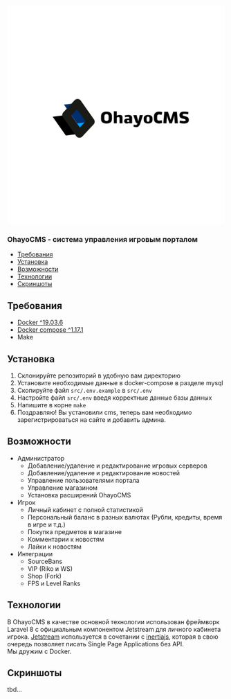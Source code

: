 ![OhayoCMS](./src/public/ohayo/logo_white.png)
### OhayoCMS - система управления игровым порталом
- [Требования](#требования)
- [Установка](#установка)
- [Возможности](#возможности)
- [Технологии](#технологии)
- [Скриншоты](#скриншоты)

## Требования
- [Docker ^19.03.6](https://docs.docker.com/get-docker/)
- [Docker compose ^1.17.1](https://docs.docker.com/compose/install/)
- Make

## Установка
1. Склонируйте репозиторий в удобную вам директорию
2. Установите необходимые данные в docker-compose в разделе mysql
3. Скопируйте файл `src/.env.example` в `src/.env`
4. Настройте файл `src/.env` введя корректные данные базы данных
5. Напишите в корне `make`
6. Поздравляю! Вы установили cms, теперь вам необходимо зарегистрироваться на сайте и добавить админа.

## Возможности
* Администратор
  * Добавление/удаление и редактирование игровых серверов
  * Добавление/удаление и редактирование новостей
  * Управление пользователями портала
  * Управление магазином
  * Установка расширений OhayoCMS
* Игрок
  * Личный кабинет с полной статистикой
  * Персональный баланс в разных валютах (Рубли, кредиты, время в игре и т.д.)
  * Покупка предметов в магазине
  * Комментарии к новостям
  * Лайки к новостям
* Интеграции
  * SourceBans
  * VIP (Riko и WS)
  * Shop (Fork)
  * FPS и Level Ranks
  
## Технологии
В OhayoCMS в качестве основной технологии использован фреймворк Laravel 8 с официальным компонентом Jetstream для личного кабинета игрока.
[Jetstream](https://jetstream.laravel.com/1.x/introduction.html) используется в сочетании с [inertiajs](https://inertiajs.com/), которая в свою очередь позволяет писать Single Page Applications без API.
<br>
Мы дружим с Docker.

## Скриншоты
tbd...